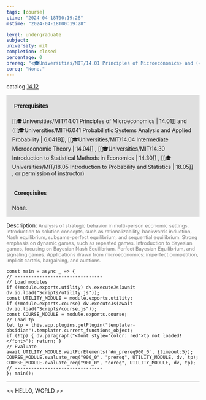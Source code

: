 ```yaml
---
tags: [course]
ctime: "2024-04-18T00:19:28"
mstime: "2024-04-18T00:19:28"

level: undergraduate
subject: 
university: mit
completion: closed
percentage: 0
prereq: "<🎓Universities/MIT/14.01 Principles of Microeconomics> and (<🎓Universities/MIT/6.041 Probabilistic Systems Analysis and Applied Probability>, <🎓Universities/MIT/14.04 Intermediate Microeconomic Theory> , <🎓Universities/MIT/14.30 Introduction to Statistical Methods in Economics> , <🎓Universities/MIT/18.05 Introduction to Probability and Statistics> , or permission of instructor)"
coreq: "None."
---
```


catalog [14.12](http://student.mit.edu/catalog/m14a.html#14.12)

<span style="display: block; padding: 15px; background-color: rgb(100, 100, 100, 0.2);"><font id="m_prereq900_0" style="display: block; font-family: Arial, sans-serif; font-weight: bold; padding: 5px">Prerequisites</font><br><span id="prereq900_0">[[🎓Universities/MIT/14.01 Principles of Microeconomics | 14.01]] and ([[🎓Universities/MIT/6.041 Probabilistic Systems Analysis and Applied Probability | 6.041B]], [[🎓Universities/MIT/14.04 Intermediate Microeconomic Theory | 14.04]] , [[🎓Universities/MIT/14.30 Introduction to Statistical Methods in Economics | 14.30]] , [[🎓Universities/MIT/18.05 Introduction to Probability and Statistics | 18.05]] , or permission of instructor)</span></span>
<span style="display: block; padding: 15px; background-color: rgb(100, 100, 100, 0.2);"><font id="m_coreq900_0" style="display: block; font-family: Arial, sans-serif; font-weight: bold; padding: 5px">Corequisites</font><br><span id="coreq900_0">None.</span></span>

<font style="">Description:</font>
<font style="color: grey; font-size: 0.8rem;">Analysis of strategic behavior in multi-person economic settings. Introduction to solution concepts, such as rationalizability, backwards induction, Nash equilibrium, subgame-perfect equilibrium, and sequential equilibrium. Strong emphasis on dynamic games, such as repeated games. Introduction to Bayesian games, focusing on Bayesian Nash Equilibrium, Perfect Bayesian Equilibrium, and signaling games. Applications drawn from microeconomics: imperfect competition, implicit cartels, bargaining, and auctions.</font>

```dataviewjs
const main = async _ => {
// --------------------------------
// Load modules
if (!module.exports.utility) dv.executeJs(await dv.io.load("Scripts/utility.js"));
const UTILITY_MODULE = module.exports.utility;
if (!module.exports.course) dv.executeJs(await dv.io.load("Scripts/course.js"));
const COURSE_MODULE = module.exports.course;
// Load tp
let tp = this.app.plugins.getPlugin("templater-obsidian").templater.current_functions_object;
if (!tp) { dv.paragraph("<font style='color: red'>tp not loaded!</font>"); return; }
// Evaluate
await UTILITY_MODULE.waitForElements(`#m_prereq900_0`, {timeout:5});
COURSE_MODULE.evaluate_req("900_0", "prereq", UTILITY_MODULE, dv, tp);
COURSE_MODULE.evaluate_req("900_0", "coreq", UTILITY_MODULE, dv, tp);
// --------------------------------
}; main();
```

---

<< HELLO, WORLD >>
